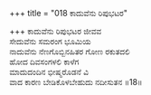 +++
title = "018 ಕಾದುವೆನು ರಿಪುಭಟರ"

+++
ಕಾದುವೆನು ರಿಪುಭಟರ ಜೀವವ  
ಸೇದುವೆನು ಸಮರಂಗ ಭೂಮಿಯ  
ನಾದುವೆನು ನೆಣಗೊಬ್ಬಿನಹಿತರ ಗೋಣ ರಕುತದಲಿ  
ಹೋದ ದಿವಸಂಗಳಲಿ ಕಾಳೆಗ  
ಮಾದುದಂದಿನ ಭೀಷ್ಮರೊಡನೆ ವಿ  
ವಾದ ಕಾರಣ ಬೇಡಿಕೊಳಬೇಹುದು ನದೀಸುತನ     ॥18॥